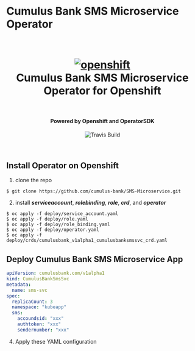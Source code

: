 # Cumulus Bank SMS Microservice Operator 
<h1 align="center">
  <br>
  <a href="https://github.com/SaifRehman/mongo-rest-operator"><img src="https://thumbor.forbes.com/thumbor/960x0/https%3A%2F%2Fblogs-images.forbes.com%2Fjanakirammsv%2Ffiles%2F2018%2F05%2Frh-os.jpg" alt="openshift" width="IBM"></a>
  <br>
      Cumulus Bank SMS Microservice Operator for Openshift
  <br>
  <br>
</h1>

<h4 align="center">Powered by Openshift and OperatorSDK</h4>

<p align="center">
  <a>
    <img src="https://img.shields.io/travis/keppel/lotion/master.svg"
         alt="Travis Build">
  </a>
</p>
<br>

## Install Operator on Openshift

1. clone the repo
```
$ git clone https://github.com/cumulus-bank/SMS-Microservice.git
```
2. install ***serviceaccount***, ***rolebinding***, ***role***, ***crd***, and ***operator***
```
$ oc apply -f deploy/service_account.yaml
$ oc apply -f deploy/role.yaml
$ oc apply -f deploy/role_binding.yaml
$ oc apply -f deploy/operator.yaml
$ oc apply -f deploy/crds/cumulusbank_v1alpha1_cumulusbanksmssvc_crd.yaml
```
## Deploy Cumulus Bank SMS Microservice App
``` YAML
apiVersion: cumulusbank.com/v1alpha1
kind: CumulusBankSmsSvc
metadata:
  name: sms-svc
spec:
  replicaCount: 3
  namespace: "kubeapp"
  sms:
    accoundsid: "xxx"
    authtoken: "xxx"
    sendernumber: "xxx"
```
4. Apply these YAML configuration